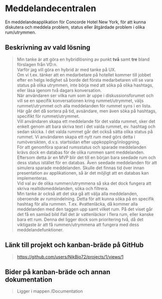 # Meddelandecentralen
En meddelandeapplikation för Concorde Hotel New York, för att kunna diskutera och meddela problem, status eller åtgärdade problem i olika rum/utrymmen.
## Beskrivning av vald lösning
>Min tanke är att göra en hybridlösning av punkt **två** samt **tre** bland förslagen från VD:n.  
Varför jag vill göra en hybrid är med tanke på UX.   
Om vi t.ex. tänker att en medarbetare på hotellet kommer till jobbet efter en helgs ledighet så borde det första medarbetaren vill se vara status på olika utrymmen, inte börja med att söka på olika hashtags, eller läsa igenom två dagars konversation.   
När användaren ser vilka rum som är uppe i diskussionsforumet och vill se en specifik konversationen kring rummet/utrymmet, väljs rummet/utrymmet och alla meddelanden för rummet syns i en lista. Här går det då sortera på tid, avsändare, men även söka på hashtags, specifikt för rummet/utrymmet.   
Vill användaren skapa ett meddelande för det valda rummet, sker det enkelt genom att bara skriva text i det valda rummet, ev. hashtag och sedan skicka. I det valda rummet går det också sätta olika status på rummet.
Vi användaren skapa ett nytt rum med görs detta i rumöversikten, d.v.s. startsidan efter uppkoppling/inloggning.   
För att genomföra sparad rumsstatus och sparade meddelanden krävs dock en databas för de olika rummen samt meddelanden. Eftersom detta är en MVP blir det till en början bara seedade rum och dess status istället för en databas. Även seedade meddelanden för att simulera sparade meddelanden. Skulle det finnas tid över innan presentation av applikationen, så är det möjligt att en databas kan implementeras.   
Vid val av de olika rummen/utrymmena så ska det dock fungera att skriva realtidsmeddelanden, söka och filtrera.   
Min tanke är också att det ska gå att välja alla meddelanden, oberoende av rumsindelning. Detta för att kunna söka på en specifik hashtag för alla rummen. T.ex. #vattenläcka, då kommer alla meddelanden med den taggen upp samt vilket rum. På det viset går det få en samlad bild ifall det är vattenläckor i flera rum, eller kanske bara ett rum. Denna del ligger dock som prioritering två, då det viktigaste är att få rummen/utrymmena att fungera med dess meddelandefunktioner.

## Länk till projekt och kanban-bräde på GitHub
>https://github.com/users/NikBjo72/projects/1/views/1

## Bider på kanban-bräde och annan dokumentation
>Ligger i mappen /Documentation
